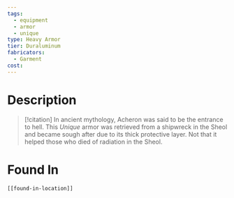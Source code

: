 ```yaml
---
tags:
  - equipment
  - armor
  - unique
type: Heavy Armor
tier: Duraluminum
fabricators:
  - Garment
cost:
---
```

# Description
> [!citation]
> In ancient mythology, Acheron was said to be the entrance to hell. This *Unique* armor was retrieved from a shipwreck in the Sheol and became sough after due to its thick protective layer. Not that it helped those who died of radiation in the Sheol.
# Found In
```meta-bind-embed
[[found-in-location]]
```
